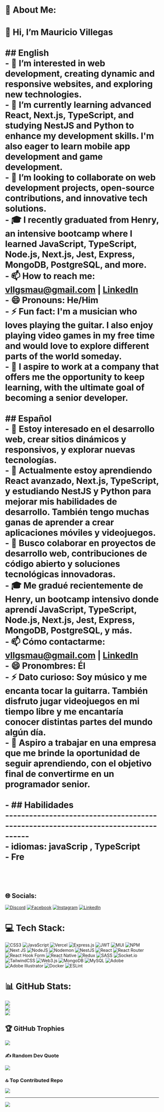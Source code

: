# 💫 About Me:
# 👋 Hi, I’m Mauricio Villegas <br><br>## English<br>- 👀 I’m interested in web development, creating dynamic and responsive websites, and exploring new technologies.<br>- 🌱 I’m currently learning advanced React, Next.js, TypeScript, and studying NestJS and Python to enhance my development skills. I'm also eager to learn mobile app development and game development.<br>- 💞️ I’m looking to collaborate on web development projects, open-source contributions, and innovative tech solutions.<br>- 🎓 I recently graduated from Henry, an intensive bootcamp where I learned JavaScript, TypeScript, Node.js, Next.js, Jest, Express, MongoDB, PostgreSQL, and more.<br>- 📫 How to reach me: [vllgsmau@gmail.com](mailto:vllgsmau@gmail.com) | [LinkedIn](https://www.linkedin.com/in/mauricio-villegas-63a308246/)<br>- 😄 Pronouns: He/Him<br>- ⚡ Fun fact: I'm a musician who loves playing the guitar. I also enjoy playing video games in my free time and would love to explore different parts of the world someday.<br>- 💼 I aspire to work at a company that offers me the opportunity to keep learning, with the ultimate goal of becoming a senior developer.<br><br>## Español<br>- 👀 Estoy interesado en el desarrollo web, crear sitios dinámicos y responsivos, y explorar nuevas tecnologías.<br>- 🌱 Actualmente estoy aprendiendo React avanzado, Next.js, TypeScript, y estudiando NestJS y Python para mejorar mis habilidades de desarrollo. También tengo muchas ganas de aprender a crear aplicaciones móviles y videojuegos.<br>- 💞️ Busco colaborar en proyectos de desarrollo web, contribuciones de código abierto y soluciones tecnológicas innovadoras.<br>- 🎓 Me gradué recientemente de Henry, un bootcamp intensivo donde aprendí JavaScript, TypeScript, Node.js, Next.js, Jest, Express, MongoDB, PostgreSQL, y más.<br>- 📫 Cómo contactarme: [vllgsmau@gmail.com](mailto:vllgsmau@gmail.com) | [LinkedIn](https://www.linkedin.com/in/mauricio-villegas-63a308246/)<br>- 😄 Pronombres: Él<br>- ⚡ Dato curioso: Soy músico y me encanta tocar la guitarra. También disfruto jugar videojuegos en mi tiempo libre y me encantaría conocer distintas partes del mundo algún día.<br>- 💼 Aspiro a trabajar en una empresa que me brinde la oportunidad de seguir aprendiendo, con el objetivo final de convertirme en un programador senior.<br><br>- ## Habilidades<br>  ----------------------------------------------------------------------------------<br>  - idiomas: javaScrip , TypeScript<br>  -  Fre<br><br><!---<br>V-Mau/V-Mau is a ✨ special ✨ repository because its `README.md` (this file) appears on your GitHub profile.<br>You can click the Preview link to take a look at your changes.<br>---><br>


## 🌐 Socials:
[![Discord](https://img.shields.io/badge/Discord-%237289DA.svg?logo=discord&logoColor=white)](https://discord.gg/rock_st) [![Facebook](https://img.shields.io/badge/Facebook-%231877F2.svg?logo=Facebook&logoColor=white)](https://facebook.com/https://www.facebook.com/Axel.vllgs/) [![Instagram](https://img.shields.io/badge/Instagram-%23E4405F.svg?logo=Instagram&logoColor=white)](https://instagram.com/https://www.instagram.com/mauvllgs/) [![LinkedIn](https://img.shields.io/badge/LinkedIn-%230077B5.svg?logo=linkedin&logoColor=white)](https://linkedin.com/in/https://www.linkedin.com/in/mauricio-villegas-63a308246/) 

# 💻 Tech Stack:
![CSS3](https://img.shields.io/badge/css3-%231572B6.svg?style=for-the-badge&logo=css3&logoColor=white) ![JavaScript](https://img.shields.io/badge/javascript-%23323330.svg?style=for-the-badge&logo=javascript&logoColor=%23F7DF1E) ![Vercel](https://img.shields.io/badge/vercel-%23000000.svg?style=for-the-badge&logo=vercel&logoColor=white) ![Express.js](https://img.shields.io/badge/express.js-%23404d59.svg?style=for-the-badge&logo=express&logoColor=%2361DAFB) ![JWT](https://img.shields.io/badge/JWT-black?style=for-the-badge&logo=JSON%20web%20tokens) ![MUI](https://img.shields.io/badge/MUI-%230081CB.svg?style=for-the-badge&logo=mui&logoColor=white) ![NPM](https://img.shields.io/badge/NPM-%23CB3837.svg?style=for-the-badge&logo=npm&logoColor=white) ![Next JS](https://img.shields.io/badge/Next-black?style=for-the-badge&logo=next.js&logoColor=white) ![NodeJS](https://img.shields.io/badge/node.js-6DA55F?style=for-the-badge&logo=node.js&logoColor=white) ![Nodemon](https://img.shields.io/badge/NODEMON-%23323330.svg?style=for-the-badge&logo=nodemon&logoColor=%BBDEAD) ![NestJS](https://img.shields.io/badge/nestjs-%23E0234E.svg?style=for-the-badge&logo=nestjs&logoColor=white) ![React](https://img.shields.io/badge/react-%2320232a.svg?style=for-the-badge&logo=react&logoColor=%2361DAFB) ![React Router](https://img.shields.io/badge/React_Router-CA4245?style=for-the-badge&logo=react-router&logoColor=white) ![React Hook Form](https://img.shields.io/badge/React%20Hook%20Form-%23EC5990.svg?style=for-the-badge&logo=reacthookform&logoColor=white) ![React Native](https://img.shields.io/badge/react_native-%2320232a.svg?style=for-the-badge&logo=react&logoColor=%2361DAFB) ![Redux](https://img.shields.io/badge/redux-%23593d88.svg?style=for-the-badge&logo=redux&logoColor=white) ![SASS](https://img.shields.io/badge/SASS-hotpink.svg?style=for-the-badge&logo=SASS&logoColor=white) ![Socket.io](https://img.shields.io/badge/Socket.io-black?style=for-the-badge&logo=socket.io&badgeColor=010101) ![TailwindCSS](https://img.shields.io/badge/tailwindcss-%2338B2AC.svg?style=for-the-badge&logo=tailwind-css&logoColor=white) ![Web3.js](https://img.shields.io/badge/web3.js-F16822?style=for-the-badge&logo=web3.js&logoColor=white) ![MongoDB](https://img.shields.io/badge/MongoDB-%234ea94b.svg?style=for-the-badge&logo=mongodb&logoColor=white) ![MySQL](https://img.shields.io/badge/mysql-4479A1.svg?style=for-the-badge&logo=mysql&logoColor=white) ![Adobe](https://img.shields.io/badge/adobe-%23FF0000.svg?style=for-the-badge&logo=adobe&logoColor=white) ![Adobe Illustrator](https://img.shields.io/badge/adobe%20illustrator-%23FF9A00.svg?style=for-the-badge&logo=adobe%20illustrator&logoColor=white) ![Docker](https://img.shields.io/badge/docker-%230db7ed.svg?style=for-the-badge&logo=docker&logoColor=white) ![ESLint](https://img.shields.io/badge/ESLint-4B3263?style=for-the-badge&logo=eslint&logoColor=white)
# 📊 GitHub Stats:
![](https://github-readme-stats.vercel.app/api?username=V-Mau&theme=tokyonight&hide_border=false&include_all_commits=false&count_private=false)<br/>
![](https://github-readme-streak-stats.herokuapp.com/?user=V-Mau&theme=tokyonight&hide_border=false)<br/>
![](https://github-readme-stats.vercel.app/api/top-langs/?username=V-Mau&theme=tokyonight&hide_border=false&include_all_commits=false&count_private=false&layout=compact)

## 🏆 GitHub Trophies
![](https://github-profile-trophy.vercel.app/?username=V-Mau&theme=tokyonight&no-frame=false&no-bg=true&margin-w=4)

### ✍️ Random Dev Quote
![](https://quotes-github-readme.vercel.app/api?type=horizontal&theme=radical)

### 🔝 Top Contributed Repo
![](https://github-contributor-stats.vercel.app/api?username=V-Mau&limit=5&theme=tokyonight&combine_all_yearly_contributions=true)

---
[![](https://visitcount.itsvg.in/api?id=V-Mau&icon=0&color=0)](https://visitcount.itsvg.in)

<!-- Proudly created with GPRM ( https://gprm.itsvg.in ) -->
